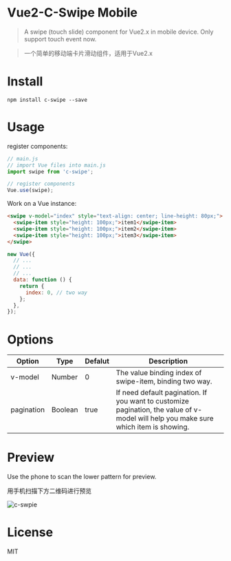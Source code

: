 # Vue2-C-Swipe Mobile

> A swipe (touch slide) component for Vue2.x in mobile device.
> Only support touch event now.

> 一个简单的移动端卡片滑动组件，适用于Vue2.x

# Install
`npm install c-swipe --save`

# Usage

register components:

```js
// main.js
// import Vue files into main.js
import swipe from 'c-swipe';

// register components
Vue.use(swipe);

```

Work on a Vue instance:

```html
<swipe v-model="index" style="text-align: center; line-height: 80px;">
  <swipe-item style="height: 100px;">item1</swipe-item>
  <swipe-item style="height: 100px;">item2</swipe-item>
  <swipe-item style="height: 100px;">item3</swipe-item>
</swipe>
```

```js
new Vue({
  // ...
  // ...
  // ...
  data: function () {
    return {
      index: 0, // two way
    };
  },
});
```


# Options

| Option | Type | Defalut  | Description |
| ------ | ---- | -------- | ----------- |
| v-model| Number | 0 |The value binding index of swipe-item, binding two way. |
| pagination | Boolean | true |If need default pagination. If you want to customize pagination, the value of v-model will help you make sure which item is showing. |

# Preview
Use the phone to scan the lower pattern for preview.

用手机扫描下方二维码进行预览

![c-swpie](https://pspgbhu.github.io/assets/img/c-swipe.png)

# License

MIT
